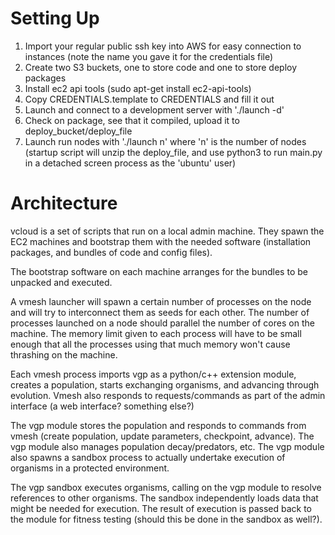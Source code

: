 Setting Up
==========

1.	Import your regular public ssh key into AWS for easy connection to instances
	(note the name you gave it for the credentials file)
1.	Create two S3 buckets, one to store code and one to store deploy packages
1.	Install ec2 api tools (sudo apt-get install ec2-api-tools)
1.	Copy CREDENTIALS.template to CREDENTIALS and fill it out
1.	Launch and connect to a development server with './launch -d'
1.	Check on package, see that it compiled, upload it to deploy_bucket/deploy_file
1.	Launch run nodes with './launch n' where 'n' is the number of nodes
	(startup script will unzip the deploy_file, and use python3 to run main.py
	in a detached screen process as the 'ubuntu' user)

Architecture
============

vcloud is a set of scripts that run on a local admin machine. They spawn the EC2 machines and bootstrap them with the needed software (installation packages, and bundles of code and config files).

The bootstrap software on each machine arranges for the bundles to be unpacked and executed.

A vmesh launcher will spawn a certain number of processes on the node and will try to interconnect them as seeds for each other. The number of processes launched on a node should parallel the number of cores on the machine. The memory limit given to each process will have to be small enough that all the processes using that much memory won't cause thrashing on the machine.

Each vmesh process imports vgp as a python/c++ extension module, creates a population, starts exchanging organisms, and advancing through evolution. Vmesh also responds to requests/commands as part of the admin interface (a web interface? something else?)

The vgp module stores the population and responds to commands from vmesh (create population, update parameters, checkpoint, advance). The vgp module also manages population decay/predators, etc. The vgp module also spawns a sandbox process to actually undertake execution of organisms in a protected environment.

The vgp sandbox executes organisms, calling on the vgp module to resolve references to other organisms. The sandbox independently loads data that might be needed for execution. The result of execution is passed back to the module for fitness testing (should this be done in the sandbox as well?).

